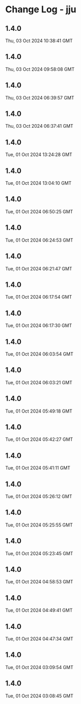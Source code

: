 # Change Log - jju

<!-- This log was last generated on Thu, 03 Oct 2024 10:38:41 GMT and should not be manually modified. -->

<!-- Start content -->

## 1.4.0

Thu, 03 Oct 2024 10:38:41 GMT

## 1.4.0

Thu, 03 Oct 2024 09:58:08 GMT

## 1.4.0

Thu, 03 Oct 2024 06:39:57 GMT

## 1.4.0

Thu, 03 Oct 2024 06:37:41 GMT

## 1.4.0

Tue, 01 Oct 2024 13:24:28 GMT

## 1.4.0

Tue, 01 Oct 2024 13:04:10 GMT

## 1.4.0

Tue, 01 Oct 2024 06:50:25 GMT

## 1.4.0

Tue, 01 Oct 2024 06:24:53 GMT

## 1.4.0

Tue, 01 Oct 2024 06:21:47 GMT

## 1.4.0

Tue, 01 Oct 2024 06:17:54 GMT

## 1.4.0

Tue, 01 Oct 2024 06:17:30 GMT

## 1.4.0

Tue, 01 Oct 2024 06:03:54 GMT

## 1.4.0

Tue, 01 Oct 2024 06:03:21 GMT

## 1.4.0

Tue, 01 Oct 2024 05:49:18 GMT

## 1.4.0

Tue, 01 Oct 2024 05:42:27 GMT

## 1.4.0

Tue, 01 Oct 2024 05:41:11 GMT

## 1.4.0

Tue, 01 Oct 2024 05:26:12 GMT

## 1.4.0

Tue, 01 Oct 2024 05:25:55 GMT

## 1.4.0

Tue, 01 Oct 2024 05:23:45 GMT

## 1.4.0

Tue, 01 Oct 2024 04:58:53 GMT

## 1.4.0

Tue, 01 Oct 2024 04:49:41 GMT

## 1.4.0

Tue, 01 Oct 2024 04:47:34 GMT

## 1.4.0

Tue, 01 Oct 2024 03:09:54 GMT

## 1.4.0

Tue, 01 Oct 2024 03:08:45 GMT
